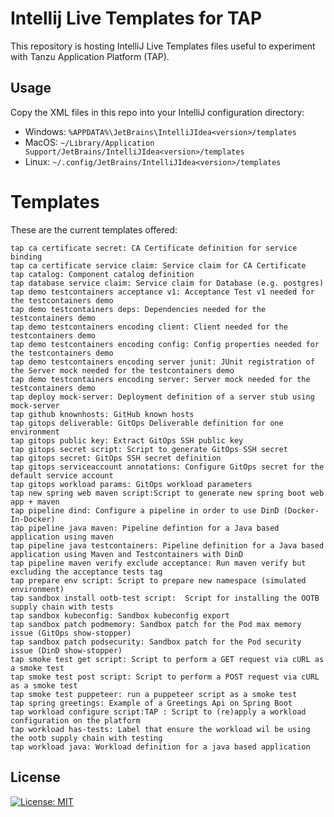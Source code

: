 # Intellij Live Templates for TAP

This repository is hosting IntelliJ Live Templates files useful to experiment with Tanzu Application Platform (TAP).

## Usage

Copy the XML files in this repo into your IntelliJ configuration directory:

* Windows: `%APPDATA%\JetBrains\IntelliJIdea<version>/templates`
* MacOS: `~/Library/Application Support/JetBrains/IntelliJIdea<version>/templates`
* Linux: `~/.config/JetBrains/IntelliJIdea<version>/templates`

# Templates

These are the current templates offered:

```
tap ca certificate secret: CA Certificate definition for service binding
tap ca certificate service claim: Service claim for CA Certificate
tap catalog: Component catalog definition
tap database service claim: Service claim for Database (e.g. postgres)
tap demo testcontainers acceptance v1: Acceptance Test v1 needed for the testcontainers demo
tap demo testcontainers deps: Dependencies needed for the testcontainers demo
tap demo testcontainers encoding client: Client needed for the testcontainers demo
tap demo testcontainers encoding config: Config properties needed for the testcontainers demo
tap demo testcontainers encoding server junit: JUnit registration of the Server mock needed for the testcontainers demo
tap demo testcontainers encoding server: Server mock needed for the testcontainers demo
tap deploy mock-server: Deployment definition of a server stub using mock-server
tap github knownhosts: GitHub known hosts
tap gitops deliverable: GitOps Deliverable definition for one environment
tap gitops public key: Extract GitOps SSH public key
tap gitops secret script: Script to generate GitOps SSH secret
tap gitops secret: GitOps SSH secret definition
tap gitops serviceaccount annotations: Configure GitOps secret for the default service account
tap gitops workload params: GitOps workload parameters
tap new spring web maven script:Script to generate new spring boot web app + maven
tap pipeline dind: Configure a pipeline in order to use DinD (Docker-In-Docker)
tap pipeline java maven: Pipeline defintion for a Java based application using maven
tap pipeline java testcontainers: Pipeline definition for a Java based application using Maven and Testcontainers with DinD
tap pipeline maven verify exclude acceptance: Run maven verify but excluding the acceptance tests tag
tap prepare env script: Script to prepare new namespace (simulated environment)
tap sandbox install ootb-test script:  Script for installing the OOTB supply chain with tests
tap sandbox kubeconfig: Sandbox kubeconfig export
tap sandbox patch podmemory: Sandbox patch for the Pod max memory issue (GitOps show-stopper)
tap sandbox patch podsecurity: Sandbox patch for the Pod security issue (DinD show-stopper)
tap smoke test get script: Script to perform a GET request via cURL as a smoke test
tap smoke test post script: Script to perform a POST request via cURL as a smoke test
tap smoke test puppeteer: run a puppeteer script as a smoke test
tap spring greetings: Example of a Greetings Api on Spring Boot
tap workload configure script:TAP : Script to (re)apply a workload configuration on the platform
tap workload has-tests: Label that ensure the workload wil be using the ootb supply chain with testing
tap workload java: Workload definition for a java based application
```


## License

[![License: MIT](https://img.shields.io/badge/License-MIT-yellow.svg)](./LICENSE)
